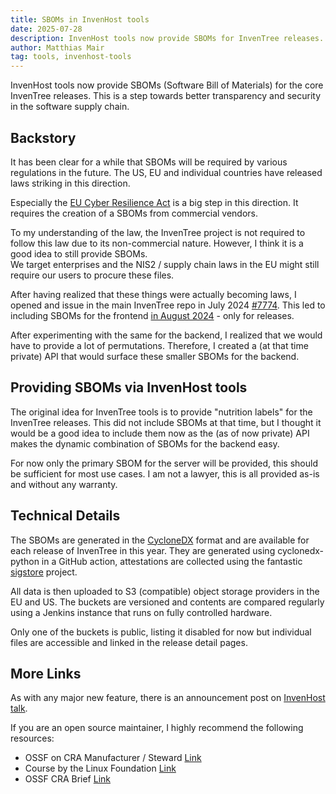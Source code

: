 ```yaml
---
title: SBOMs in InvenHost tools
date: 2025-07-28
description: InvenHost tools now provide SBOMs for InvenTree releases.
author: Matthias Mair
tag: tools, invenhost-tools
---
```


InvenHost tools now provide SBOMs (Software Bill of Materials) for the core InvenTree releases. This is a step towards better transparency and security in the software supply chain.

## Backstory

It has been clear for a while that SBOMs will be required by various regulations in the future. The US, EU and individual countries have released laws striking in this direction.

Especially the [EU Cyber Resilience Act](https://digital-strategy.ec.europa.eu/en/policies/cyber-resilience-act) is a big step in this direction. It requires the creation of a SBOMs from commercial vendors.

To my understanding of the law, the InvenTree project is not required to follow this law due to its non-commercial nature. However, I think it is a good idea to still provide SBOMs.  
We target enterprises and the NIS2 / supply chain laws in the EU might still require our users to procure these files.

After having realized that these things were actually becoming laws, I opened and issue in the main InvenTree repo in July 2024 [#7774](https://github.com/inventree/InvenTree/issues/7774). This led to including SBOMs for the frontend [in August 2024](https://github.com/inventree/InvenTree/pull/7784) - only for releases.  

After experimenting with the same for the backend, I realized that we would have to provide a lot of permutations. Therefore, I created a (at that time private) API that would surface these smaller SBOMs for the backend.

## Providing SBOMs via InvenHost tools

The original idea for InvenTree tools is to provide "nutrition labels" for the InvenTree releases. This did not include SBOMs at that time, but I thought it would be a good idea to include them now as the (as of now private) API makes the dynamic combination of SBOMs for the backend easy.

For now only the primary SBOM for the server will be provided, this should be sufficient for most use cases. I am not a lawyer, this is all provided as-is and without any warranty.

## Technical Details

The SBOMs are generated in the [CycloneDX](https://cyclonedx.org/) format and are available for each release of InvenTree in this year. They are generated using cyclonedx-python in a GitHub action, attestations are collected using the fantastic [sigstore](https://www.sigstore.dev/) project.

All data is then uploaded to S3 (compatible) object storage providers in the EU and US. The buckets are versioned and contents are compared regularly using a Jenkins instance that runs on fully controlled hardware.

Only one of the buckets is public, listing it disabled for now but individual files are accessible and linked in the release detail pages.

## More Links

As with any major new feature, there is an announcement post on [InvenHost talk](https://talk.invenhost.com/t/now-sboms-in-invenhost-tools/44/).

If you are an open source maintainer, I highly recommend the following resources:
- OSSF on CRA Manufacturer / Steward [Link](https://openssf.org/blog/2025/06/02/oss-and-the-cra-am-i-a-manufacturer-or-a-steward/)
- Course by the Linux Foundation [Link](https://training.linuxfoundation.org/express-learning/understanding-the-eu-cyber-resilience-act-cra-lfel1001/)
- OSSF CRA Brief [Link](https://best.openssf.org/CRA-Brief-Guide-for-OSS-Developers)
